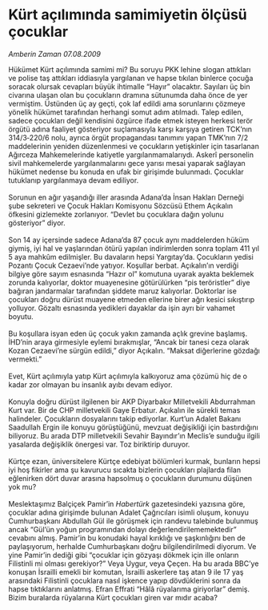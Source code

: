 # Kürt açılımında samimiyetin ölçüsü çocuklar

*Amberin Zaman 07.08.2009*

<div class="taraf_structure_2col_1zq">
<div class="margen_n">



 <p>Hükümet Kürt açılımında samimi mi? Bu soruyu PKK lehine slogan attıkları ve polise taş attıkları iddiasıyla yargılanan ve hapse tıkılan binlerce çocuğa soracak olursak cevapları büyük ihtimalle “Hayır” olacaktır. Sayıları üç bin civarına ulaşan olan bu çocukların dramına sütunumda daha önce de yer vermiştim. Üstünden üç ay geçti, çok laf edildi ama sorunlarını çözmeye yönelik hükümet tarafından herhangi somut adım atılmadı. Talep edilen, sadece çocukları değil kendisini özgürce ifade etmek isteyen herkesi terör örgütü adına faaliyet gösteriyor suçlamasıyla karşı karşıya getiren TCK’nın 314/3‑220/6 nolu, ayrıca örgüt propagandası tanımını yapan TMK’nın 7/2 maddelerinin yeniden düzenlenmesi ve çocukların yetişkinler için tasarlanan Ağırceza Mahkemelerinde katiyetle yargılanmamalarıydı. Askerî personelin sivil mahkemelerde yargılanmalarını gece yarısı mesai yaparak sağlayan hükümet nedense bu konuda en ufak bir girişimde bulunmadı. Çocuklar tutuklanıp yargılanmaya devam ediliyor. <br/><br/>Sorunun en ağır yaşandığı iller arasında Adana’da İnsan Hakları Derneği şube sekreteri ve Çocuk Hakları Komisyonu Sözcüsü Ethem Açıkalın öfkesini gizlemekte zorlanıyor. “Devlet bu çocuklara dağın yolunu gösteriyor” diyor. <br/><br/>Son 14 ay içersinde sadece Adana’da 87 çocuk aynı maddelerden hüküm giymiş, iyi hal ve yaşlarından ötürü yapılan indirimlerden sonra toplam 411 yıl 5 aya mahkûm edilmişler. Bu davaların hepsi Yargıtay’da. Çocukların yedisi Pozantı Çocuk Cezaevi’nde yatıyor. Koşullar berbat. Açıkalın’ın verdiği bilgiye göre sayım esnasında “Hazır ol” komutuna uyarak ayakta beklemek zorunda kalıyorlar, doktor muayenesine götürülürken “pis teröristler” diye bağıran jandarmalar tarafından şiddete maruz kalıyorlar. Doktorlar ise çocukları doğru dürüst muayene etmeden ellerine birer ağrı kesici sıkıştırıp yolluyor. Gözaltı esnasında yedikleri dayaklar da işin ayrı bir vahamet boyutu. <br/><br/>Bu koşullara isyan eden üç çocuk yakın zamanda açlık grevine başlamış. İHD’nin araya girmesiyle eylemi bırakmışlar, “Ancak bir tanesi ceza olarak Kozan Cezaevi’ne sürgün edildi,” diyor Açıkalın. “Maksat diğerlerine gözdağı vermekti.” <br/><br/>Evet, Kürt açılımıyla yatıp Kürt açılımıyla kalkıyoruz ama çözümü hiç de o kadar zor olmayan bu insanlık ayıbı devam ediyor. <br/><br/>Konuyla doğru dürüst ilgilenen bir AKP Diyarbakır Milletvekili Abdurrahman Kurt var. Bir de CHP milletvekili Gaye Erbatur. Açıkalın ile sürekli temas halindeler. Çocukların dosyalarını takip ediyorlar. Kurt’un Adalet Bakanı Saadullah Ergin ile konuyu görüştüğünü, mevzuat değişikliği için bastırdığını biliyoruz. Bu arada DTP milletvekili Sevahir Bayındır’ın Meclis’e sunduğu ilgili yasalarda değişiklik önergesi var. Toz biriktirip duruyor. <br/><br/>Kürtçe ezan, üniversitelere Kürtçe edebiyat bölümleri kurmak, bunların hepsi iyi hoş fikirler ama şu kavurucu sıcakta bizlerin çocukları plajlarda filan eğlenirken dört duvar arasına hapsolmuş o çocukların durumunu düşünen yok mu? <br/><br/>Meslektaşımız Balçiçek Pamir’in <i>Habertürk</i> gazetesindeki yazısına göre, çocuklar adına girişimde bulunan Adalet Çağrıcıları isimli oluşum, konuyu Cumhurbaşkanı Abdullah Gül ile görüşmek için randevu talebinde bulunmuş ancak “Gül’ün yoğun programından dolayı değerlendirilememektedir” cevabını almış. Pamir’in bu konudaki hayal kırıklığı ve şaşkınlığını ben de paylaşıyorum, herhalde Cumhurbaşkanı doğru bilgilendirilmedi diyorum. Ve yine Pamir’in dediği gibi “çocuklar için gözyaşı dökmek için ille onların Filistinli mi olması gerekiyor?” Veya Uygur, veya Çeçen. Ha bu arada BBC’ye konuşan İsrailli emekli bir komutan, İsrailli askerlere taş atan 9 ile 17 yaş arasındaki Filistinli çocuklara nasıl işkence yapıp dövdüklerini sonra da hapse tıktıklarını anlatmış. Efran Effrati “Hâlâ rüyalarıma giriyorlar” demiş. Bizim buralarda rüyalarına Kürt çocukları giren var mıdır acaba?</p>
<br/>
<br/>
<br/>



<br/>


<div id="taraf_not">
</div>

</div>


</div>

